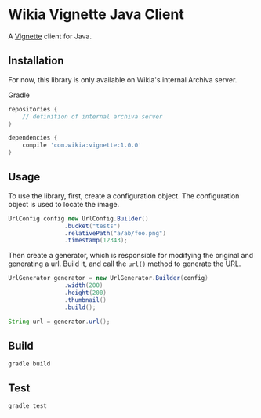 # Wikia Vignette Java Client

A [Vignette](http://github.com/Wikia/vignette) client for Java.

## Installation
For now, this library is only available on Wikia's internal Archiva server.

Gradle
```groovy
repositories {
    // definition of internal archiva server
}

dependencies {
    compile 'com.wikia:vignette:1.0.0'
}
```

## Usage

To use the library, first, create a configuration object. The configuration object is used to locate
the image.

```java
UrlConfig config new UrlConfig.Builder()
				.bucket("tests")
				.relativePath("a/ab/foo.png")
				.timestamp(12343);
```

Then create a generator, which is responsible for modifying the original and generating a url.
Build it, and call the `url()` method to generate the URL.

```java
UrlGenerator generator = new UrlGenerator.Builder(config)
				.width(200)
				.height(200)
				.thumbnail()
				.build();

String url = generator.url();
```

## Build

`gradle build`

## Test

`gradle test`
